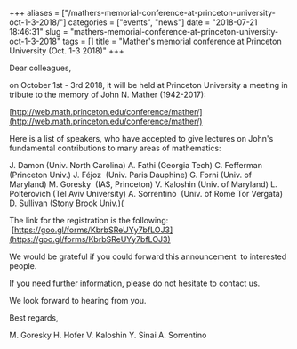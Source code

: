+++
aliases = ["/mathers-memorial-conference-at-princeton-university-oct-1-3-2018/"]
categories = ["events", "news"]
date = "2018-07-21 18:46:31"
slug = "mathers-memorial-conference-at-princeton-university-oct-1-3-2018"
tags = []
title = "Mather's memorial conference at Princeton University (Oct. 1-3 2018)"
+++

Dear colleagues,

on October 1st - 3rd 2018, it will be held at Princeton University a
meeting in tribute to the memory of John N. Mather (1942-2017):

[http://web.math.princeton.edu/conference/mather/](http://web.math.princeton.edu/conference/mather/)

Here is a list of speakers, who have accepted to give lectures on John's
fundamental contributions to many areas of mathematics:

J. Damon (Univ. North Carolina) A. Fathi (Georgia Tech) C. Fefferman
(Princeton Univ.) J. Féjoz  (Univ. Paris Dauphine) G. Forni (Univ. of
Maryland) M. Goresky  (IAS, Princeton) V. Kaloshin (Univ. of Maryland)
L. Polterovich (Tel Aviv University) A. Sorrentino  (Univ. of Rome Tor
Vergata) D. Sullivan (Stony Brook Univ.)(

The link for the registration is the following:
 [https://goo.gl/forms/KbrbSReUYy7bfLOJ3](https://goo.gl/forms/KbrbSReUYy7bfLOJ3)

We would be grateful if you could forward this announcement  to
interested people.

If you need further information, please do not hesitate to contact us.

We look forward to hearing from you.

Best regards,

M. Goresky H. Hofer V. Kaloshin Y. Sinai A. Sorrentino
